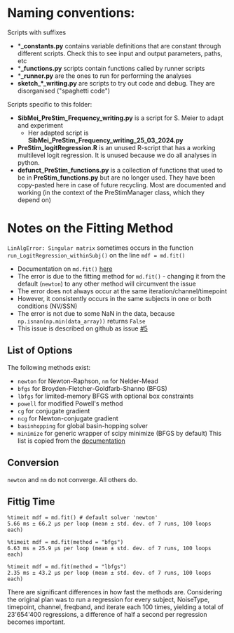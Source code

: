 # Naming conventions:

Scripts with suffixes
- ***_constants.py**  contains variable definitions that are constant through different scripts. Check this to see input and output parameters, paths, etc
- ***_functions.py** scripts contain functions called by runner scripts
- ***_runner.py** are the ones to run for performing the analyses
- **sketch_*_writing.py** are scripts to try out code and debug. They are disorganised ("spaghetti code")

Scripts specific to this folder:
- **SibMei_PreStim_Frequency_writing.py** is a script for S. Meier to adapt and experiment
    - Her adapted script is **SibMei_PreStim_Frequency_writing_25_03_2024.py**
- **PreStim_logitRegression.R** is an unused R-script that has a working multilevel logit regression. It is unused because we do all analyses in python.
- **defunct_PreStim_functions.py** is a collection of functions that used to be in **PreStim_functions.py** but are no longer used. They have been copy-pasted here in case of future recycling. Most are documented and working (in the context of the PreStimManager class, which they depend on)

# Notes on the Fitting Method

`LinAlgError: Singular matrix` sometimes occurs in the function `run_LogitRegression_withinSubj()` on the line `mdf = md.fit()`
- Documentation on `md.fit()` [here](https://www.statsmodels.org/stable/generated/statsmodels.discrete.discrete_model.Logit.fit.html)
- The error is due to the fitting method for `md.fit()` - changing it from the default (`newton`) to any other method will circumvent the issue
- The error does not always occur at the same iteration/channel/timepoint
- However, it consistently occurs in the same subjects in one or both conditions (NV/SSN)
- The error is not due to some NaN in the data, because `np.isnan(np.min(data_array))` returns `False`
- This issue is described on github as issue [#5](https://github.com/Neuroling/SPINCO_SINEEG/issues/5#issue-2213560520)


## List of Options
The following methods exist:
- `newton` for Newton-Raphson, `nm` for Nelder-Mead
- `bfgs` for Broyden-Fletcher-Goldfarb-Shanno (BFGS)
- `lbfgs` for limited-memory BFGS with optional box constraints
- `powell` for modified Powell's method
- `cg` for conjugate gradient
- `ncg` for Newton-conjugate gradient
- `basinhopping` for global basin-hopping solver
- `minimize` for generic wrapper of scipy minimize (BFGS by default)
This list is copied from the [documentation](https://www.statsmodels.org/stable/generated/statsmodels.discrete.discrete_model.Logit.fit.html)

## Conversion
`newton` and `nm` do not converge. All others do. 

## Fittig Time
```
%timeit mdf = md.fit() # default solver 'newton'
5.66 ms ± 66.2 µs per loop (mean ± std. dev. of 7 runs, 100 loops each)

%timeit mdf = md.fit(method = "bfgs")
6.63 ms ± 25.9 µs per loop (mean ± std. dev. of 7 runs, 100 loops each)

%timeit mdf = md.fit(method = "lbfgs")
2.35 ms ± 43.2 µs per loop (mean ± std. dev. of 7 runs, 100 loops each)
```
There are significant differences in how fast the methods are. Considering the original plan was to run a regression for every subject, NoiseType, timepoint, channel, freqband, and iterate each 100 times, yielding a total of 23'654'400 regressions, a difference of half a second per regression becomes important.

